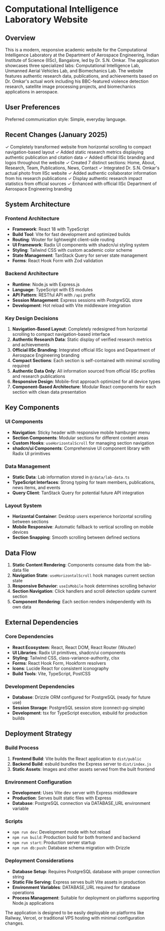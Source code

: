 # Computational Intelligence Laboratory Website

## Overview

This is a modern, responsive academic website for the Computational Intelligence Laboratory at the Department of Aerospace Engineering, Indian Institute of Science (IISc), Bangalore, led by Dr. S.N. Omkar. The application showcases three specialized labs: Computational Intelligence Lab, Unmanned Aerial Vehicles Lab, and Biomechanics Lab. The website features authentic research data, publications, and achievements based on Dr. Omkar's actual work including his BBC-featured violence detection research, satellite image processing projects, and biomechanics applications in aerospace.

## User Preferences

Preferred communication style: Simple, everyday language.

## Recent Changes (January 2025)

✓ Completely transformed website from horizontal scrolling to compact navigation-based layout
✓ Added static research metrics displaying authentic publication and citation data
✓ Added official IISc branding and logos throughout the website
✓ Created 7 distinct sections: Home, About, Research, Team, Publications, News, Contact
✓ Integrated Dr. S.N. Omkar's actual photo from IISc website
✓ Added authentic collaborator information from his research publications
✓ Display authentic research impact statistics from official sources
✓ Enhanced with official IISc Department of Aerospace Engineering branding

## System Architecture

### Frontend Architecture
- **Framework**: React 18 with TypeScript
- **Build Tool**: Vite for fast development and optimized builds
- **Routing**: Wouter for lightweight client-side routing
- **UI Framework**: Radix UI components with shadcn/ui styling system
- **Styling**: Tailwind CSS with custom academic color scheme
- **State Management**: TanStack Query for server state management
- **Forms**: React Hook Form with Zod validation

### Backend Architecture
- **Runtime**: Node.js with Express.js
- **Language**: TypeScript with ES modules
- **API Pattern**: RESTful API with `/api` prefix
- **Session Management**: Express sessions with PostgreSQL store
- **Development**: Hot reload with Vite middleware integration

### Key Design Decisions

1. **Navigation-Based Layout**: Completely redesigned from horizontal scrolling to compact navigation-based interface
2. **Authentic Research Data**: Static display of verified research metrics and achievements
3. **Official IISc Branding**: Integrated official IISc logos and Department of Aerospace Engineering branding
4. **Compact Sections**: Each section is self-contained with minimal scrolling required
5. **Authentic Data Only**: All information sourced from official IISc profiles and research publications
6. **Responsive Design**: Mobile-first approach optimized for all device types
7. **Component-Based Architecture**: Modular React components for each section with clean data presentation

## Key Components

### UI Components
- **Navigation**: Sticky header with responsive mobile hamburger menu
- **Section Components**: Modular sections for different content areas
- **Custom Hooks**: `useHorizontalScroll` for managing section navigation
- **shadcn/ui Components**: Comprehensive UI component library with Radix UI primitives

### Data Management
- **Static Data**: Lab information stored in `@/data/lab-data.ts`
- **TypeScript Interfaces**: Strong typing for team members, publications, news items, and events
- **Query Client**: TanStack Query for potential future API integration

### Layout System
- **Horizontal Container**: Desktop users experience horizontal scrolling between sections
- **Mobile Responsive**: Automatic fallback to vertical scrolling on mobile devices
- **Section Snapping**: Smooth scrolling between defined sections

## Data Flow

1. **Static Content Rendering**: Components consume data from the lab-data file
2. **Navigation State**: `useHorizontalScroll` hook manages current section state
3. **Responsive Behavior**: `useIsMobile` hook determines scrolling behavior
4. **Section Navigation**: Click handlers and scroll detection update current section
5. **Component Rendering**: Each section renders independently with its own data

## External Dependencies

### Core Dependencies
- **React Ecosystem**: React, React DOM, React Router (Wouter)
- **UI Libraries**: Radix UI primitives, shadcn/ui components
- **Styling**: Tailwind CSS, class-variance-authority, clsx
- **Forms**: React Hook Form, Hookform resolvers
- **Icons**: Lucide React for consistent iconography
- **Build Tools**: Vite, TypeScript, PostCSS

### Development Dependencies
- **Database**: Drizzle ORM configured for PostgreSQL (ready for future use)
- **Session Storage**: PostgreSQL session store (connect-pg-simple)
- **Development**: tsx for TypeScript execution, esbuild for production builds

## Deployment Strategy

### Build Process
1. **Frontend Build**: Vite builds the React application to `dist/public`
2. **Backend Build**: esbuild bundles the Express server to `dist/index.js`
3. **Static Assets**: Images and other assets served from the built frontend

### Environment Configuration
- **Development**: Uses Vite dev server with Express middleware
- **Production**: Serves built static files with Express
- **Database**: PostgreSQL connection via DATABASE_URL environment variable

### Scripts
- `npm run dev`: Development mode with hot reload
- `npm run build`: Production build for both frontend and backend
- `npm run start`: Production server startup
- `npm run db:push`: Database schema migration with Drizzle

### Deployment Considerations
- **Database Setup**: Requires PostgreSQL database with proper connection string
- **Static File Serving**: Express serves built Vite assets in production
- **Environment Variables**: DATABASE_URL required for database operations
- **Process Management**: Suitable for deployment on platforms supporting Node.js applications

The application is designed to be easily deployable on platforms like Railway, Vercel, or traditional VPS hosting with minimal configuration changes.